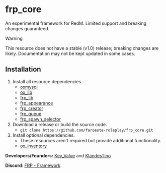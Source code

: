 # frp_core

An experimental framework for RedM. Limited support and breaking changes guaranteed.

> [!WARNING]
> This resource does not have a stable (v1.0) release; breaking changes are likely. Documentation may not be kept updated in some cases.

## Installation
1. Install all resource dependencies.
   - [oxmysql](https://overextended.dev/oxmysql)
   - [ox_lib](https://overextended.dev/ox_lib)
   - [frp_lib](https://github.com/faroeste-roleplay/frp_lib)
   - [frp_appearance](https://github.com/faroeste-roleplay/frp_appearance)
   - [frp_creator](https://github.com/faroeste-roleplay/frp_creator)
   - [frp_queue](https://github.com/faroeste-roleplay/frp_queue)
   - [frp_spawn_selector](https://github.com/faroeste-roleplay/frp_spawn_selector)
2. Download a release or build the source code.
   - ```git clone https://github.com/faroeste-roleplay/frp_core.git```
3. Install optional dependencies.
   - These resources aren't required but provide additional functionality.
   - [ox_inventory](https://github.com/faroeste-roleplay/ox_inventory)


**Developers/Founders:** [Key_Value](https://github.com/slashkeyvalue) and [KlandesTino](https://github.com/klandestino7) 

**Discord**: [FRP - Framework](https://discord.gg/uVDf5kGbB8)
